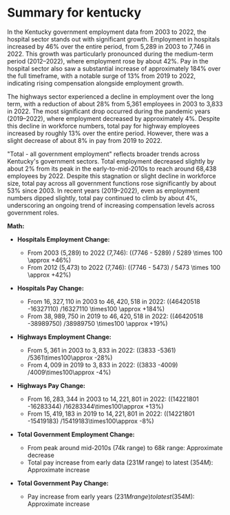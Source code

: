 # Summary for kentucky

In the Kentucky government employment data from 2003 to 2022, the hospital sector stands out with significant growth. Employment in hospitals increased by 46% over the entire period, from 5,289 in 2003 to 7,746 in 2022. This growth was particularly pronounced during the medium-term period (2012–2022), where employment rose by about 42%. Pay in the hospital sector also saw a substantial increase of approximately 184% over the full timeframe, with a notable surge of 13% from 2019 to 2022, indicating rising compensation alongside employment growth.

The highways sector experienced a decline in employment over the long term, with a reduction of about 28% from 5,361 employees in 2003 to 3,833 in 2022. The most significant drop occurred during the pandemic years (2019–2022), where employment decreased by approximately 4%. Despite this decline in workforce numbers, total pay for highway employees increased by roughly 13% over the entire period. However, there was a slight decrease of about 8% in pay from 2019 to 2022.

"Total - all government employment" reflects broader trends across Kentucky's government sectors. Total employment decreased slightly by about 2% from its peak in the early-to-mid-2010s to reach around 68,438 employees by 2022. Despite this stagnation or slight decline in workforce size, total pay across all government functions rose significantly by about 53% since 2003. In recent years (2019–2022), even as employment numbers dipped slightly, total pay continued to climb by about 4%, underscoring an ongoing trend of increasing compensation levels across government roles.

**Math:**

- **Hospitals Employment Change:**  
   - From 2003 (5,289) to 2022 (7,746): \((7746 - 5289) / 5289 \times 100 \approx +46\%\)
   - From 2012 (5,473) to 2022 (7,746): \((7746 - 5473) / 5473 \times 100 \approx +42\%\)

- **Hospitals Pay Change:**  
   - From $16,327,110$ in 2003 to $46,420,518$ in 2022: \((46420518 -16327110) /16327110 \times100 \approx +184\%\)
   - From $38,989,750$ in 2019 to $46,420,518$ in 2022: \((46420518 -38989750) /38989750 \times100 \approx +19\%\)

- **Highways Employment Change:**  
   - From $5,361$ in $2003$ to $3,833$ in $2022$: \((3833 -5361) /5361\times100\approx -28\%\)
   - From $4,009$ in $2019$ to $3,833$ in $2022$: \((3833 -4009) /4009\times100\approx -4\%\)

- **Highways Pay Change:**  
   - From $16,283,344$ in $2003$ to $14,221,801$ in $2022$: \((14221801 -16283344) /16283344\times100\approx +13\%\)
   - From $15,419,183$ in $2019$ to $14,221,801$ in $2022$: \((14221801 -15419183) /15419183\times100\approx -8\%\)

- **Total Government Employment Change:**  
   - From peak around mid-2010s (74k range) to $68k$ range: Approximate decrease
   - Total pay increase from early data ($231M$ range) to latest ($354M$): Approximate increase

- **Total Government Pay Change:**  
   - Pay increase from early years ($231M range) to latest ($354M): Approximate increase